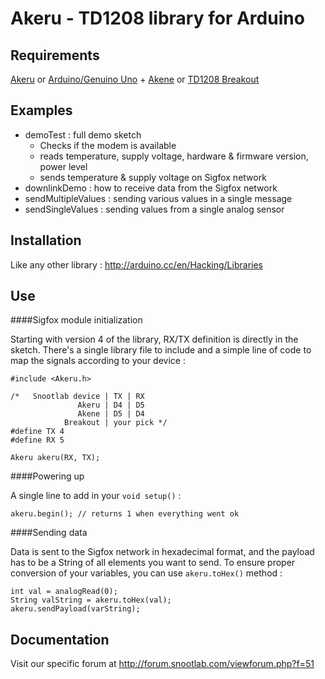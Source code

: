Akeru - TD1208 library for Arduino
=========

Requirements
------------

[Akeru](http://snootlab.com/lang-en/snootlab-shields/829-akeru-beta-33-en.html)
or
[Arduino/Genuino Uno](http://snootlab.com/lang-en/arduino-genuino-en/956-genuino-uno-arduino-uno-en.html) + [Akene](http://snootlab.com/lang-en/snootlab-shields/889-akene-v1-en.html) or [TD1208 Breakout](http://snootlab.com/lang-en/snootlab-shields/962-breakout-td1208-connectivity-1-year-accessories-en.html)

Examples
--------

* demoTest : full demo sketch
  * Checks if the modem is available
  * reads temperature, supply voltage, hardware & firmware version, power level
  * sends temperature & supply voltage on Sigfox network
* downlinkDemo : how to receive data from the Sigfox network
* sendMultipleValues : sending various values in a single message
* sendSingleValues  : sending values from a single analog sensor 

Installation
------------

Like any other library : http://arduino.cc/en/Hacking/Libraries

Use
--------------------------------------

####Sigfox module initialization

Starting with version 4 of the library, RX/TX definition is directly in the sketch. There's a single library file to include and a simple line of code to map the signals according to your device :

```
#include <Akeru.h>

/*   Snootlab device | TX | RX
               Akeru | D4 | D5
               Akene | D5 | D4
            Breakout | your pick */
#define TX 4
#define RX 5

Akeru akeru(RX, TX);
```

####Powering up

A single line to add in your `void setup()` :

```
akeru.begin(); // returns 1 when everything went ok
```

####Sending data

Data is sent to the Sigfox network in hexadecimal format, and the payload has to be a String of all elements you want to send. To ensure proper conversion of your variables, you can use `akeru.toHex()` method :

```
int val = analogRead(0);
String valString = akeru.toHex(val);
akeru.sendPayload(varString);
```

Documentation
-------------

Visit our specific forum at http://forum.snootlab.com/viewforum.php?f=51

